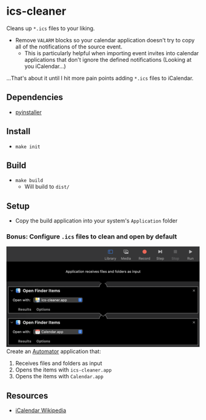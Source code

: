 # ics-cleaner

Cleans up `*.ics` files to your liking.
 - Remove `VALARM` blocks so your calendar application doesn't try to copy all of the notifications of the source event.
   - This is particularly helpful when importing event invites into calendar applications that don't ignore the defined notifications (Looking at you iCalendar...)

...That's about it until I hit more pain points adding `*.ics` files to iCalendar.

## Dependencies

 - [pyinstaller](https://pyinstaller.org)

## Install

 - `make init`

## Build

 - `make build`
   - Will build to `dist/`

## Setup
 - Copy the build application into your system's `Application` folder

### Bonus: Configure `.ics` files to clean and open by default
![Screenshot of automator configured as described below.](docs/screenshot-automator-cleaner.png)
Create an [Automator](https://support.apple.com/en-ca/guide/automator/welcome/mac) application that:
1. Receives files and folders as input
2. Opens the items with `ics-cleaner.app`
3. Opens the items with `Calendar.app`

## Resources
 - [iCalendar Wikipedia](https://en.wikipedia.org/wiki/ICalendar)